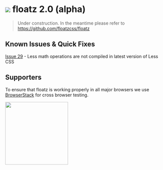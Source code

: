 ![](https://github.com/floatzcss/floatz/blob/master/wiki/logo.png) floatz 2.0 (alpha)
======
> Under construction. In the meantime please refer to https://github.com/floatzcss/floatz

## Known Issues & Quick Fixes
[Issue 29](https://github.com/hummldesign/floatz-2.0/issues/29) - Less math operations are not compiled in latest version of Less CSS

## Supporters
To ensure that floatz is working properly in all major browsers we use [BrowserStack](https://www.browserstack.com/) for cross browser testing.

<img src="https://user-images.githubusercontent.com/7689394/34140703-c60a6020-e47c-11e7-9f54-1ef83d9c4a8a.png" width="200">

